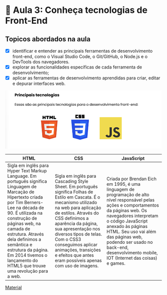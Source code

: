 # 📝 Aula 3: Conheça tecnologias de Front-End

## Topicos abordados na aula

- [x] identificar e entender as principais ferramentas de desenvolvimento front-end, como o Visual Studio Code, o Git/GitHub, o Node.js e o DevTools dos navegadores.
- [x] explorar as funcionalidades específicas de cada ferramenta de desenvolvimento;
- [x] aplicar as ferramentas de desenvolvimento aprendidas para criar, editar e depurar interfaces web.

<img src="../Img/tecnologias.png" alt="imagem representando conceito de servidores" />

| HTML                                                                                                                                                                                                                                                                                                                                                           | CSS                                                                                                                                                                                                                                                                                                                                                                        | JavaScript                                                                                                                                                                                                                                                                                                                                 |
| -------------------------------------------------------------------------------------------------------------------------------------------------------------------------------------------------------------------------------------------------------------------------------------------------------------------------------------------------------------- | -------------------------------------------------------------------------------------------------------------------------------------------------------------------------------------------------------------------------------------------------------------------------------------------------------------------------------------------------------------------------- | ------------------------------------------------------------------------------------------------------------------------------------------------------------------------------------------------------------------------------------------------------------------------------------------------------------------------------------------ |
| Sigla em inglês para Hyper Text Markup Language. Em português significa Linguagem de Marcação de Hipertexto criada por Tim Berners-Lee na década de 90. É utilizada na construção de páginas web, na camada de estrutura. Através dela definimos a semântica e estrutura da página. Em 2014 tivemos o lançamento do HTML5 que trouxe uma revolução para a web. | Sigla em inglês para Cascading Style Sheet. Em português significa Folhas de Estilo em Cascata. É o mecanismo utilizado na web para aplicação de estilos. Através do CSS definimos a aparência da página, sua apresentação nos diversos tipos de telas. Com o CSS3 conseguimos aplicar animações, transições e efeitos que antes eram possíveis apenas com uso de imagens. | Criada por Brendan Eich em 1995, é uma linguagem de programação de alto nível responsável pelas ações e comportamentos da páginas web. Os navegadores interpretam o código JavaScript anexado às páginas HTML. Seu uso vai além das páginas web, podendo ser usado no back-end, desenvolvimento mobile, IOT (Internet das coisas) e games. |

[Material](../Arquivos/Conheça%20tecnologias%20de%20Front-End.pdf)
